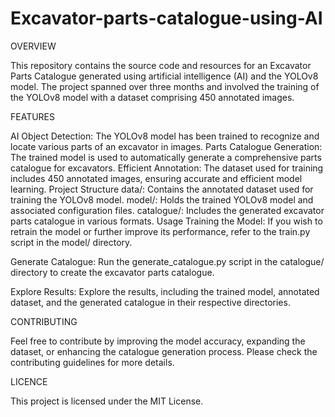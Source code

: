 # Excavator-parts-catalogue-using-AI

OVERVIEW

This repository contains the source code and resources for an Excavator Parts Catalogue generated using artificial intelligence (AI) and the YOLOv8 model. The project spanned over three months and involved the training of the YOLOv8 model with a dataset comprising 450 annotated images.

FEATURES

AI Object Detection: The YOLOv8 model has been trained to recognize and locate various parts of an excavator in images.
Parts Catalogue Generation: The trained model is used to automatically generate a comprehensive parts catalogue for excavators.
Efficient Annotation: The dataset used for training includes 450 annotated images, ensuring accurate and efficient model learning.
Project Structure
data/: Contains the annotated dataset used for training the YOLOv8 model.
model/: Holds the trained YOLOv8 model and associated configuration files.
catalogue/: Includes the generated excavator parts catalogue in various formats.
Usage
Training the Model: If you wish to retrain the model or further improve its performance, refer to the train.py script in the model/ directory.

Generate Catalogue: Run the generate_catalogue.py script in the catalogue/ directory to create the excavator parts catalogue.

Explore Results: Explore the results, including the trained model, annotated dataset, and the generated catalogue in their respective directories.

CONTRIBUTING

Feel free to contribute by improving the model accuracy, expanding the dataset, or enhancing the catalogue generation process. Please check the contributing guidelines for more details.

LICENCE

This project is licensed under the MIT License.
